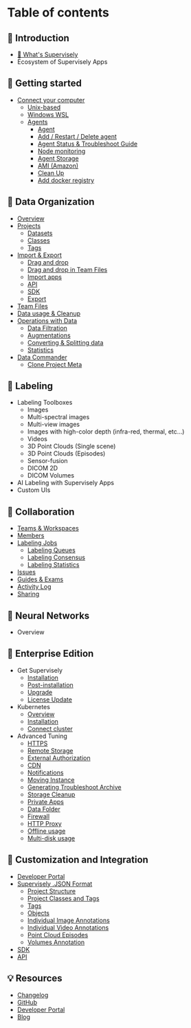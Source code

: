 # Table of contents
## 📌 Introduction
* [🤖 What's Supervisely](README.md)
* Ecosystem of Supervisely Apps

## 📌 Getting started
* [Connect your computer](getting-started/connect-your-computer/README.md)
  * [Unix-based](getting-started/connect-your-computer/unix-based/unix-based.md)
  * [Windows WSL](getting-started/connect-your-computer/windows-wsl/windows-wsl.md)
  * [Agents](getting-started/connect-your-computer/agents/README.md)
      * [Agent](getting-started/connect-your-computer/agents/agent/agent.md)
      * [Add / Restart / Delete agent](getting-started/connect-your-computer/agents/add_delete_node/add_delete_node.md)
      * [Agent Status & Troubleshoot Guide](getting-started/connect-your-computer/agents/status_and_troubleshooting/status.md)
      * [Node monitoring](getting-started/connect-your-computer/agents/manage/manage.md)
      * [Agent Storage](getting-started/connect-your-computer/agents/agent-storage/agent-storage.md)
      * [AMI (Amazon)](getting-started/connect-your-computer/agents/ami/README.md)
      * [Clean Up](getting-started/connect-your-computer/agents/clean_up/clean_up.md)
      * [Add docker registry](getting-started/connect-your-computer/agents/custom-docker-registry/README.md)

## 📂 Data Organization
* [Overview](data-organization/overview.md)
* [Projects](data-organization/project/projects.md)
    * [Datasets](data-organization/project/datasets/datasets.md)
    * [Classes](data-organization/project/classes/classes.md)
    * [Tags](data-organization/project/tags/tags.md)
* [Import & Export](data-organization/import-export.md)
  *  [Drag and drop](data-organization/import/drag-and-drop.md)
  * [Drag and drop in Team Files](data-organization/import/drag-and-drop-teamfiles.md)
  * [Import apps](data-organization/import/import-apps.md)
  * [API](data-organization/import/import-api.md)
  * [SDK](data-organization/import/import-sdk.md)
  * [Export](data-organization/import/export.md)
* [Team Files](data-organization/team-files/README.md)
* [Data usage & Cleanup](data-organization/storage/README.md)
* [Operations with Data](/data-organization/Operations-with-Data/README.md)
  * [Data Filtration](/data-organization/Operations-with-Data/data-filtration.md)
  * [Augmentations](/data-organization/Operations-with-Data/Augmentations.md)
  * [Converting & Splitting data](/data-organization/Operations-with-Data/Converting-Splitdata.md)
  * [Statistics](/data-organization/Operations-with-Data/Statistics.md)
* [Data Commander](data-organization/data-commander/README.md)
    * [Clone Project Meta](data-organization/data-commander/clone-meta.md)

## 📝 Labeling

* Labeling Toolboxes 
  * Images
  * Multi-spectral images
  * Multi-view images
  * Images with high-color depth (infra-red, thermal, etc…)
  * Videos
  * 3D Point Clouds (Single scene)
  * 3D Point Clouds (Episodes)
  * Sensor-fusion
  * DICOM 2D
  * DICOM Volumes
* AI Labeling with Supervisely Apps
* Custom UIs

## 🤝 Collaboration

* [Teams & Workspaces](collaboration/teams.md)
* [Members](collaboration/members.md)
* [Labeling Jobs](labeling/jobs/README.md)
  * [Labeling Queues](labeling/jobs/Labeling-Queues.md)
  * [Labeling Consensus](labeling/jobs/Labeling-Consensus.md)
  * [Labeling Statistics](labeling/jobs/Labeling-Statistics.md)
* [Issues](labeling/issues/README.md)
* [Guides & Exams](labeling/exams/README.md)
* [Activity Log](collaboration/Activity-Log.md)
* [Sharing](collaboration/sharing.md)



## 🔮 Neural Networks

* Overview


## 👔 Enterprise Edition

* Get Supervisely
    * [Installation](enterprise/installation/README.md)
    * [Post-installation](enterprise/post-installation/README.md)
    * [Upgrade](enterprise/update/upgrade.md)
    * [License Update](enterprise/updating-the-license/README.md)
* Kubernetes
    * [Overview](enterprise/kubernetes/overview.md)
    * [Installation](enterprise/kubernetes/installation.md)
    * [Connect cluster](enterprise/kubernetes/agent.md)
* Advanced Tuning
    * [HTTPS](enterprise/https/index.md)
    * [Remote Storage](enterprise/s3/README.md)
    * [External Authorization](enterprise/auth/index.md)
    * [CDN](enterprise/cdn/README.md)
    * [Notifications](enterprise/notifications/README.md)
    * [Moving Instance](enterprise/moving/README.md)
    * [Generating Troubleshoot Archive](enterprise/troubleshoot/generating_ts_archive.md)
    * [Storage Cleanup](enterprise/cleanup/README.md)
    * [Private Apps](enterprise/private-apps/README.md)
    * [Data Folder](enterprise/data-folder/README.md)
    * [Firewall](enterprise/firewall/README.md)
    * [HTTP Proxy](enterprise/http-proxy/README.md)
    * [Offline usage](enterprise/offline-usage/README.md)
    * [Multi-disk usage](enterprise/multi-disk/README.md)

## 🔧 Customization and Integration 

* [Developer Portal](https://developer.supervisely.com/)
* [Supervisely .JSON Format](data-organization/Annotation-JSON-format/00_ann_format_navi.md)
    * [Project Structure](data-organization/Annotation-JSON-format/01_Project_Structure_new.md)
    * [Project Classes and Tags](data-organization/Annotation-JSON-format/Project_Classes_And_Tags.md)
    * [Tags](data-organization/Annotation-JSON-format/Supervisely_format_tags.md)
    * [Objects](data-organization/Annotation-JSON-format/Supervisely_Format_objects.md)
    * [Individual Image Annotations](data-organization/Annotation-JSON-format/Supervisely_format_images.md)
    * [Individual Video Annotations](data-organization/Annotation-JSON-format/06_Supervisely_format_videos.md)
    * [Point Cloud Episodes](data-organization/Annotation-JSON-format/07_Supervisely_format_pointcloud_episode.md)
    * [Volumes Annotation](data-organization/Annotation-JSON-format/08_Supervisely_format_volume.md)
* [SDK](https://supervisely.readthedocs.io/en/latest/sdk_packages.html)
* [API](https://api.docs.supervisely.com)
  
## 💡 Resources

* [Changelog](https://app.supervisely.com/changelog)
* [GitHub](https://github.com/supervisely/supervisely)
* [Developer Portal](https://developer.supervisely.com)
* [Blog](https://medium.com/@supervisely)
